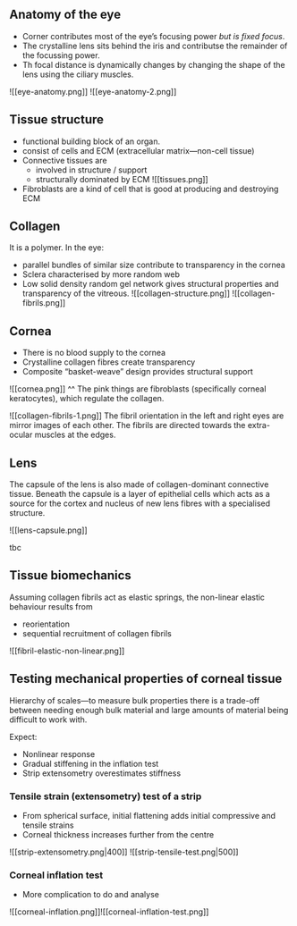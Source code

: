 ## Anatomy of the eye

- Corner contributes most of the eye’s focusing power *but is fixed focus*.
- The crystalline lens sits behind the iris and contributse the remainder of the focussing power.
- Th focal distance is dynamically changes by changing the shape of the lens using the ciliary muscles.

![[eye-anatomy.png]]
![[eye-anatomy-2.png]]
## Tissue structure

- functional building block of an organ.
- consist of cells and $\mathrm{ECM}$ (extracellular matrix—non-cell tissue)
- Connective tissues are
	- involved in structure / support
	- structurally dominated by ECM
![[tissues.png]]
- Fibroblasts are a kind of cell that is good at producing and destroying ECM

## Collagen
It is a polymer. In the eye:
- parallel bundles of similar size contribute to transparency in the cornea
- Sclera characterised by more random web
- Low solid density random gel network gives structural properties and  transparency of the vitreous.
![[collagen-structure.png]]
![[collagen-fibrils.png]]

## Cornea
- There is no blood supply to the cornea
- Crystalline collagen fibres create transparency
- Composite “basket-weave” design provides structural support

![[cornea.png]]
^^ The pink things are fibroblasts (specifically corneal keratocytes), which regulate the collagen.

![[collagen-fibrils-1.png]]
The fibril orientation in the left and right eyes are mirror images of each other. The fibrils are directed towards the extra-ocular muscles at the edges.

## Lens

The capsule of the lens is also made of collagen-dominant connective tissue. Beneath the capsule is a layer of epithelial cells which acts as a source for the cortex and nucleus of new lens fibres with a specialised structure.

![[lens-capsule.png]]


tbc

## Tissue biomechanics
Assuming collagen fibrils act as elastic springs, the non-linear elastic behaviour results from
- reorientation
- sequential recruitment of collagen fibrils

![[fibril-elastic-non-linear.png]]
## Testing mechanical properties of corneal tissue

Hierarchy of scales—to measure bulk properties there is a trade-off between needing enough bulk material and large amounts of material being difficult to work with.

Expect:
- Nonlinear response
- Gradual stiffening in the inflation test
- Strip extensometry overestimates stiffness

### Tensile strain (extensometry) test of a strip
- From spherical surface, initial flattening adds initial compressive and tensile strains
- Corneal thickness increases further from the centre

![[strip-extensometry.png|400]]
![[strip-tensile-test.png|500]]
### Corneal inflation test
- More complication to do and analyse

![[corneal-inflation.png]]![[corneal-inflation-test.png]]
